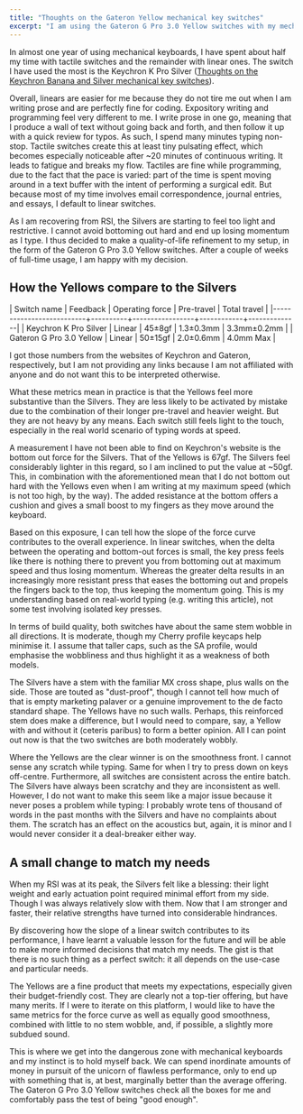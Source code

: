 ```yaml
---
title: "Thoughts on the Gateron Yellow mechanical key switches"
excerpt: "I am using the Gateron G Pro 3.0 Yellow switches with my mechanical keyboard. They are good and I am happy with them."
---
```


In almost one year of using mechanical keyboards, I have spent about
half my time with tactile switches and the remainder with linear ones.
The switch I have used the most is the Keychron K Pro Silver
([Thoughts on the Keychron Banana and Silver mechanical key switches](https://protesilaos.com/keeb/2024-07-02-keychron-banana-silver-switches/)).

Overall, linears are easier for me because they do not tire me out
when I am writing prose and are perfectly fine for coding. Expository
writing and programming feel very different to me. I write prose in
one go, meaning that I produce a wall of text without going back and
forth, and then follow it up with a quick review for typos. As such, I
spend many minutes typing non-stop. Tactile switches create this at
least tiny pulsating effect, which becomes especially noticeable after
~20 minutes of continuous writing. It leads to fatigue and breaks my
flow. Tactiles are fine while programming, due to the fact that the
pace is varied: part of the time is spent moving around in a text
buffer with the intent of performing a surgical edit. But because most
of my time involves email correspondence, journal entries, and essays,
I default to linear switches.

As I am recovering from RSI, the Silvers are starting to feel too
light and restrictive. I cannot avoid bottoming out hard and end up
losing momentum as I type. I thus decided to make a quality-of-life
refinement to my setup, in the form of the Gateron G Pro 3.0 Yellow
switches. After a couple of weeks of full-time usage, I am happy with
my decision.

## How the Yellows compare to the Silvers

| Switch name              | Feedback | Operating force | Pre-travel | Total travel |
|--------------------------+----------+-----------------+------------+--------------|
| Keychron K Pro Silver    | Linear   | 45±8gf          | 1.3±0.3mm  | 3.3mm±0.2mm  |
| Gateron G Pro 3.0 Yellow | Linear   | 50±15gf         | 2.0±0.6mm  | 4.0mm Max    |

I got those numbers from the websites of Keychron and Gateron,
respectively, but I am not providing any links because I am not
affiliated with anyone and do not want this to be interpreted
otherwise.

What these metrics mean in practice is that the Yellows feel more
substantive than the Silvers. They are less likely to be activated by
mistake due to the combination of their longer pre-travel and heavier
weight. But they are not heavy by any means. Each switch still feels
light to the touch, especially in the real world scenario of typing
words at speed.

A measurement I have not been able to find on Keychron's website is
the bottom out force for the Silvers. That of the Yellows is 67gf. The
Silvers feel considerably lighter in this regard, so I am inclined to
put the value at ~50gf. This, in combination with the aforementioned
mean that I do not bottom out hard with the Yellows even when I am
writing at my maximum speed (which is not too high, by the way). The
added resistance at the bottom offers a cushion and gives a small
boost to my fingers as they move around the keyboard.

Based on this exposure, I can tell how the slope of the force curve
contributes to the overall experience. In linear switches, when the
delta between the operating and bottom-out forces is small, the key
press feels like there is nothing there to prevent you from bottoming
out at maximum speed and thus losing momentum. Whereas the greater
delta results in an increasingly more resistant press that eases the
bottoming out and propels the fingers back to the top, thus keeping
the momentum going. This is my understanding based on real-world
typing (e.g. writing this article), not some test involving isolated
key presses.

In terms of build quality, both switches have about the same stem
wobble in all directions. It is moderate, though my Cherry profile
keycaps help minimise it. I assume that taller caps, such as the SA
profile, would emphasise the wobbliness and thus highlight it as a
weakness of both models.

The Silvers have a stem with the familiar MX cross shape, plus walls
on the side. Those are touted as "dust-proof", though I cannot tell
how much of that is empty marketing palaver or a genuine improvement
to the de facto standard shape. The Yellows have no such walls.
Perhaps, this reinforced stem does make a difference, but I would need
to compare, say, a Yellow with and without it (ceteris paribus) to
form a better opinion. All I can point out now is that the two
switches are both moderately wobbly.

Where the Yellows are the clear winner is on the smoothness front. I
cannot sense any scratch while typing. Same for when I try to press
down on keys off-centre. Furthermore, all switches are consistent
across the entire batch. The Silvers have always been scratchy and
they are inconsistent as well. However, I do not want to make this
seem like a major issue because it never poses a problem while typing:
I probably wrote tens of thousand of words in the past months with the
Silvers and have no complaints about them. The scratch has an effect
on the acoustics but, again, it is minor and I would never consider it
a deal-breaker either way.

## A small change to match my needs

When my RSI was at its peak, the Silvers felt like a blessing: their
light weight and early actuation point required minimal effort from my
side. Though I was always relatively slow with them. Now that I am
stronger and faster, their relative strengths have turned into
considerable hindrances.

By discovering how the slope of a linear switch contributes to its
performance, I have learnt a valuable lesson for the future and will
be able to make more informed decisions that match my needs. The gist
is that there is no such thing as a perfect switch: it all depends on
the use-case and particular needs.

The Yellows are a fine product that meets my expectations, especially
given their budget-friendly cost. They are clearly not a top-tier
offering, but have many merits. If I were to iterate on this platform,
I would like to have the same metrics for the force curve as well as
equally good smoothness, combined with little to no stem wobble, and,
if possible, a slightly more subdued sound.

This is where we get into the dangerous zone with mechanical keyboards
and my instinct is to hold myself back. We can spend inordinate
amounts of money in pursuit of the unicorn of flawless performance,
only to end up with something that is, at best, marginally better than
the average offering. The Gateron G Pro 3.0 Yellow switches check all
the boxes for me and comfortably pass the test of being "good enough".

